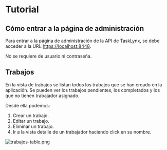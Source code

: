 # Tutorial

## Cómo entrar a la página de administración

Para entrar a la página de administración de la API de TaskLynx, se debe acceder
a la URL [https://localhost:8448](https://localhost:8443).

No se requiere de usuario ni contraseña.


## Trabajos

En la vista de trabajos se listan todos los trabajos que se han creado en la
aplicación. Se pueden ver los trabajos pendientes, los completados y los que
no tienen trabajador asignado.

Desde ella podemos:
1. Crear un trabajo.
2. Editar un trabajo.
3. Eliminar un trabajo.
4. Ir a la vista detalle de un trabajador haciendo click en su nombre.

![trabajos-table.png](trabajos-table.png)

